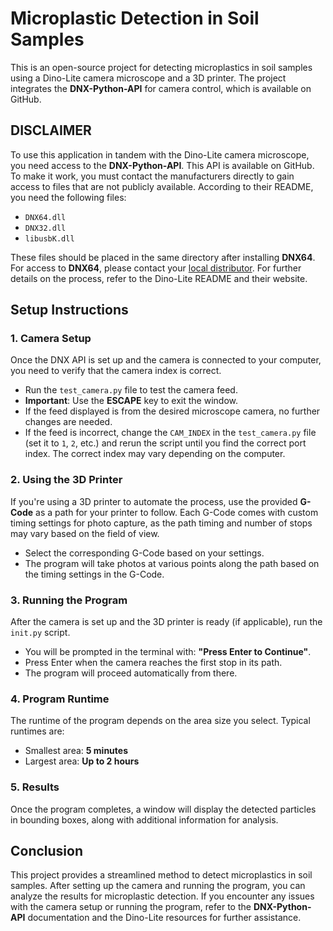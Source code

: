 # Microplastic Detection in Soil Samples

This is an open-source project for detecting microplastics in soil samples using a Dino-Lite camera microscope and a 3D printer. The project integrates the **DNX-Python-API** for camera control, which is available on GitHub.

## DISCLAIMER

To use this application in tandem with the Dino-Lite camera microscope, you need access to the **DNX-Python-API**. This API is available on GitHub. To make it work, you must contact the manufacturers directly to gain access to files that are not publicly available. According to their README, you need the following files:

- `DNX64.dll`
- `DNX32.dll`
- `libusbK.dll`

These files should be placed in the same directory after installing **DNX64**. For access to **DNX64**, please contact your [local distributor](https://www.dino-lite.com/contact01.php). For further details on the process, refer to the Dino-Lite README and their website.

## Setup Instructions

### 1. Camera Setup

Once the DNX API is set up and the camera is connected to your computer, you need to verify that the camera index is correct. 

- Run the `test_camera.py` file to test the camera feed.
- **Important**: Use the **ESCAPE** key to exit the window.
- If the feed displayed is from the desired microscope camera, no further changes are needed.
- If the feed is incorrect, change the `CAM_INDEX` in the `test_camera.py` file (set it to `1`, `2`, etc.) and rerun the script until you find the correct port index. The correct index may vary depending on the computer.

### 2. Using the 3D Printer

If you're using a 3D printer to automate the process, use the provided **G-Code** as a path for your printer to follow. Each G-Code comes with custom timing settings for photo capture, as the path timing and number of stops may vary based on the field of view.

- Select the corresponding G-Code based on your settings.
- The program will take photos at various points along the path based on the timing settings in the G-Code.

### 3. Running the Program

After the camera is set up and the 3D printer is ready (if applicable), run the `init.py` script.

- You will be prompted in the terminal with: **"Press Enter to Continue"**.
- Press Enter when the camera reaches the first stop in its path.
- The program will proceed automatically from there.

### 4. Program Runtime

The runtime of the program depends on the area size you select. Typical runtimes are:

- Smallest area: **5 minutes**
- Largest area: **Up to 2 hours**

### 5. Results

Once the program completes, a window will display the detected particles in bounding boxes, along with additional information for analysis.

## Conclusion

This project provides a streamlined method to detect microplastics in soil samples. After setting up the camera and running the program, you can analyze the results for microplastic detection. If you encounter any issues with the camera setup or running the program, refer to the **DNX-Python-API** documentation and the Dino-Lite resources for further assistance.
